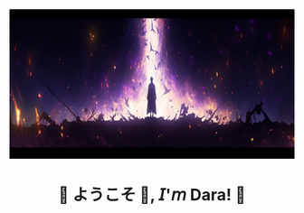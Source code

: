 

<div align="center">
  <img width="805" height="265" src=assets/header.png />
  <h1 align="center">💠 ようこそ 👋, 𝘐'𝘮 Dara! 💠</h1>
</div>
